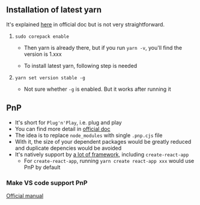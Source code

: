 ## Installation of latest yarn

It's explained [here](https://yarnpkg.com/getting-started/install) in official doc but is not very straightforward.

1. `sudo corepack enable`

   - Then yarn is already there, but if you run `yarn -v`, you'll find the version is 1.xxx

   - To install latest yarn, following step is needed

2. `yarn set version stable -g`

   - Not sure whether `-g` is enabled. But it works after running it

## PnP

- It's short for `Plug'n'Play`, i.e. plug and play
- You can find more detail in [official doc](https://yarnpkg.com/features/pnp)
- The idea is to replace `node_modules` with single `.pnp.cjs` file
- With it, the size of your dependent packages would be greatly reduced and duplicate depencies would be avoided
- It's natively support by [a lot of framework](https://yarnpkg.com/features/pnp#native-support), including `create-react-app`
  - For `create-react-app`, running `yarn create react-app xxx` would use PnP by default

### Make VS code support PnP

[Official manual](https://yarnpkg.com/getting-started/editor-sdks)